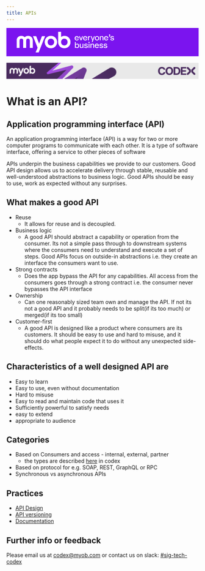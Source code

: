 ```yaml
---
title: APIs
---
```


![MYOB Banner](../../assets/images/myob-banner.png)

<!-- confluence-page-id: 9293923284 -->
![](../assets/BANNER.png)

# What is an API?

## Application programming interface (API)

An application programming interface (API) is a way for two or more computer programs to communicate with each other. It is a type of software interface, offering a service to other pieces of software

APIs underpin the business capabilities we provide to our customers. Good API design allows us to accelerate delivery through stable, reusable and well-understood abstractions to business logic. Good APIs should be easy to use, work as expected without any surprises.

## What makes a good API

- Reuse
  - It allows for reuse and is decoupled.
- Business logic
  - A good API should abstract a capability or operation from the consumer. Its not a simple pass through to downstream systems where the consumers need to understand and execute a set of steps. Good APIs focus on outside-in abstractions i.e. they create an interface the consumers want to use.
- Strong contracts
  - Does the app bypass the API for any capabilities. All access from the consumers goes through a strong contract i.e. the consumer never bypasses the API interface
- Ownership
  - Can one reasonably sized team own and manage the API. If not its not a good API and it probably needs to be split(if its too much) or merged(if its too small)
- Customer-first
  - A good API is designed like a product where consumers are its customers. It should be easy to use and hard to misuse, and it should do what people expect it to do without any unexpected side-effects.

## Characteristics of a well designed API are

- Easy to learn
- Easy to use, even without documentation
- Hard to misuse
- Easy to read and maintain code that uses it
- Sufficiently powerful to satisfy needs
- easy to extend
- appropriate to audience

## Categories

- Based on Consumers and access - internal, external, partner
  - the types are described [here](./api-design/types.md) in codex
- Based on protocol for e.g. SOAP, REST, GraphQL or RPC
- Synchronous vs asynchronous APIs

## Practices

- [API Design](./api-design/README.md)
- [API versioning](./api-security/versioning.md)
- [Documentation](./documentation.md)

## Further info or feedback

Please email us at <codex@myob.com> or contact us on slack: [#sig-tech-codex](https://myob.slack.com/archives/C02N8ADPGUX)
